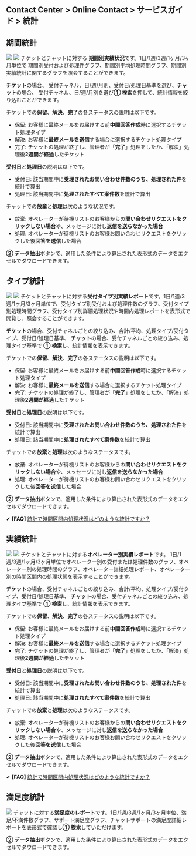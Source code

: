 ## Contact Center > Online Contact > サービスガイド > 統計

## 期間統計
![](http://static.toastoven.net/prod_contact_center/ja/6.1-(1)_ja.png)
![](http://static.toastoven.net/prod_contact_center/ja/6.1-(2)_ja.png)
チケットとチャットに対する **期間別実績状況**です。1日/1週/3週/1ヶ月/3ヶ月単位で 期間別受付および処理件グラフ、期間別平均処理時間グラフ、期間別実績統計に関するグラフを照会することができます。

**チケット**の場合、 受付チャネル、日/週/月別、受付日/処理日基準を選び、**チャット**の場合、 受付チャネル、日/週/月別を選び**① 検索**を押して、統計情報を絞り込むことができます。

チケットでの**保留**、**解決**、**完了**の各ステータスの説明は以下です。
-	保留: お客様に最終メールをお届けする前**中間回答作成**時に選択するチケット処理タイプ
-	解決: お客様に**最終メールを送信**する場合に選択するチケット処理タイプ
-	完了: チケットの処理が終了し、管理者が「**完了**」処理をしたか、「解決」処理後**2週間が経過**したチケット

**受付日**と**処理日**の説明は以下です。
-	受付日: 該当期間中に**受理されたお問い合わせ件数のうち、処理された件**を統計で算出
-	処理日: 該当期間中に**処理されたすべて案件数**を統計で算出

チャットでの**放棄**と**処理**は次のような状況です。
-	放棄: オペレーターが待機リストのお客様からの**問い合わせリクエストをクリックしない場合**や、メッセージに対し**返信を送らなかった場合**
-	処理: オペレーターが待機リストのお客様お問い合わせリクエストをクリックした後**回答を送信**した場合

**② データ抽出**ボタンで、適用した条件により算出された表形式のデータをエクセルでダウロードできます。


## タイプ統計
![](http://static.toastoven.net/prod_contact_center/ja/6.2-(1)_ja.png)
![](http://static.toastoven.net/prod_contact_center/ja/6.2-(2)_ja.png)
チケットとチャットに対する**受付タイプ別実績レポート**です。1日/1週/3週/1ヶ月/3ヶ月単位で、受付タイプ別受付および処理件数のグラフ、受付タイプ別処理時間グラフ、受付タイプ別詳細処理状況や時間内処理レポートを表形式で閲覧し、照会することができます。

**チケット**の場合、受付チャネルごとの絞り込み、合計/平均、処理タイプ/受付タイプ、受付日/処理日基準、 **チャット**の場合、受付チャネルごとの絞り込み、処理タイプ基準で **① 検索**し、統計情報を表示できます。

チケットでの**保留**、**解決**、**完了**の各ステータスの説明は以下です。
-	保留: お客様に最終メールをお届けする前**中間回答作成**時に選択するチケット処理タイプ
-	解決: お客様に**最終メールを送信**する場合に選択するチケット処理タイプ
-	完了: チケットの処理が終了し、管理者が「**完了**」処理をしたか、「解決」処理後**2週間が経過**したチケット

**受付日**と**処理日**の説明は以下です。
-	受付日: 該当期間中に**受理されたお問い合わせ件数のうち、処理された件**を統計で算出
-	処理日: 該当期間中に**処理されたすべて案件数**を統計で算出

チャットでの**放棄**と**処理**は次のようなステータスです。
-	放棄: オペレーターが待機リストのお客様からの**問い合わせリクエストをクリックしない場合**や、メッセージに対し**返信を送らなかった場合**
-	処理: オペレーターが待機リストのお客様お問い合わせリクエストをクリックした後**回答を送信**した場合

**② データ抽出**ボタンで、適用した条件により算出された表形式のデータをエクセルでダウロードできます。

✔ **\[FAQ]** [統計で時間区間内処理状況はどのような統計ですか？](https://nhn-contact.oc.toast.com/ocjp/hc/article/92/)

## 実績統計
![](http://static.toastoven.net/prod_contact_center/ja/6.3-(1)_ja.png)
![](http://static.toastoven.net/prod_contact_center/ja/6.3-(2)_ja.png)
チケットとチャットに対する**オペレーター別実績レポート**です。 1日/1週/3週/1ヶ月/3ヶ月単位でオペレーター別の受付または処理件数のグラフ、オペレーター別の処理時間のグラフ、オペレーター詳細処理レポート、オペレーター別の時間区間内の処理状態を表示することができます。

**チケット**の場合、受付チャネルごとの絞り込み、合計/平均、処理タイプ/受付タイプ、受付日/処理日基準、 **チャット**の場合、受付チャネルごとの絞り込み、処理タイプ基準で **① 検索**し、統計情報を表示できます。

チケットでの**保留**、**解決**、**完了**の各ステータスの説明は以下です。
-	保留: お客様に最終メールをお届けする前**中間回答作成**時に選択するチケット処理タイプ
-	解決: お客様に**最終メールを送信**する場合に選択するチケット処理タイプ
-	完了: チケットの処理が終了し、管理者が「**完了**」処理をしたか、「解決」処理後**2週間が経過**したチケット

**受付日**と**処理日**の説明は以下です。
-	受付日: 該当期間中に**受理されたお問い合わせ件数のうち、処理された件**を統計で算出
-	処理日: 該当期間中に**処理されたすべて案件数**を統計で算出

チャットでの**放棄**と**処理**は次のようなステータスです。
-	放棄: オペレーターが待機リストのお客様からの**問い合わせリクエストをクリックしない場合**や、メッセージに対し**返信を送らなかった場合**
-	処理: オペレーターが待機リストのお客様お問い合わせリクエストをクリックした後**回答を送信**した場合

**② データ抽出**ボタンで、適用した条件により算出された表形式のデータをエクセルでダウロードできます。

✔ **\[FAQ]** [統計で時間区間内処理状況はどのような統計ですか？](https://nhn-contact.oc.toast.com/ocjp/hc/article/92/)

## 満足度統計
![](http://static.toastoven.net/prod_contact_center/ja/6.4-(1)_ja.png)
チャットに対する**満足度のレポート**です。1日/1週/3週/1ヶ月/3ヶ月単位、満足/不満件数グラフ、サポート満足度グラフ、チャットサポートの満足度詳細レポートを表形式で確認し**① 検索**していただけます。

**② データ抽出**ボタンで、適用した条件により算出された表形式のデータをエクセルでダウロードできます。
